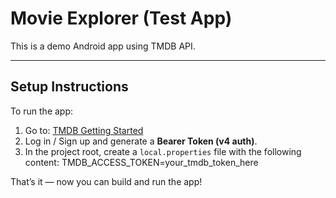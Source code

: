 # Movie Explorer (Test App)

This is a demo Android app using TMDB API.

---

## Setup Instructions

To run the app:

1. Go to: [TMDB Getting Started](https://developer.themoviedb.org/docs/getting-started)
2. Log in / Sign up and generate a **Bearer Token (v4 auth)**.
3. In the project root, create a `local.properties` file with the following content:
   TMDB_ACCESS_TOKEN=your_tmdb_token_here

That’s it — now you can build and run the app!